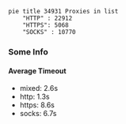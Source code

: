 
```mermaid
pie title 34931 Proxies in list
    "HTTP" : 22912
    "HTTPS": 5068
    "SOCKS" : 10770
```

### Some Info
#### Average Timeout

- mixed: 2.6s
- http: 1.3s
- https: 8.6s
- socks: 6.7s